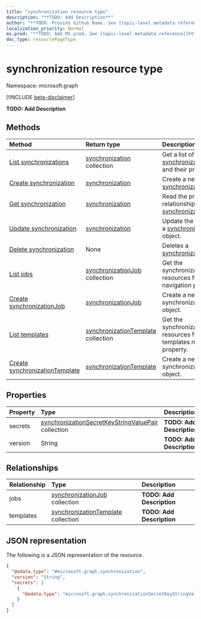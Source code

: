 ```yaml
---
title: "synchronization resource type"
description: "**TODO: Add Description**"
author: "**TODO: Provide Github Name. See [topic-level metadata reference](https://msgo.azurewebsites.net/add/document/guidelines/metadata.html#topic-level-metadata)**"
localization_priority: Normal
ms.prod: "**TODO: Add MS prod. See [topic-level metadata reference](https://msgo.azurewebsites.net/add/document/guidelines/metadata.html#topic-level-metadata)**"
doc_type: resourcePageType
---
```


# synchronization resource type

Namespace: microsoft.graph

[!INCLUDE [beta-disclaimer](../../includes/beta-disclaimer.md)]

**TODO: Add Description**

## Methods
|Method|Return type|Description|
|:---|:---|:---|
|[List synchronizations](../api/synchronization-synchronization-list.md)|[synchronization](../resources/synchronization-synchronization.md) collection|Get a list of the [synchronization](../resources/synchronization-synchronization.md) objects and their properties.|
|[Create synchronization](../api/synchronization-synchronization-create.md)|[synchronization](../resources/synchronization-synchronization.md)|Create a new [synchronization](../resources/synchronization-synchronization.md) object.|
|[Get synchronization](../api/synchronization-synchronization-get.md)|[synchronization](../resources/synchronization-synchronization.md)|Read the properties and relationships of a [synchronization](../resources/synchronization-synchronization.md) object.|
|[Update synchronization](../api/synchronization-synchronization-update.md)|[synchronization](../resources/synchronization-synchronization.md)|Update the properties of a [synchronization](../resources/synchronization-synchronization.md) object.|
|[Delete synchronization](../api/synchronization-synchronization-delete.md)|None|Deletes a [synchronization](../resources/synchronization-synchronization.md) object.|
|[List jobs](../api/synchronization-synchronization-list-jobs.md)|[synchronizationJob](../resources/synchronization-synchronizationjob.md) collection|Get the synchronizationJob resources from the jobs navigation property.|
|[Create synchronizationJob](../api/synchronization-synchronization-post-jobs.md)|[synchronizationJob](../resources/synchronization-synchronizationjob.md)|Create a new synchronizationJob object.|
|[List templates](../api/synchronization-synchronization-list-templates.md)|[synchronizationTemplate](../resources/synchronization-synchronizationtemplate.md) collection|Get the synchronizationTemplate resources from the templates navigation property.|
|[Create synchronizationTemplate](../api/synchronization-synchronization-post-templates.md)|[synchronizationTemplate](../resources/synchronization-synchronizationtemplate.md)|Create a new synchronizationTemplate object.|

## Properties
|Property|Type|Description|
|:---|:---|:---|
|secrets|[synchronizationSecretKeyStringValuePair](../resources/synchronization-synchronizationsecretkeystringvaluepair.md) collection|**TODO: Add Description**|
|version|String|**TODO: Add Description**|

## Relationships
|Relationship|Type|Description|
|:---|:---|:---|
|jobs|[synchronizationJob](../resources/synchronization-synchronizationjob.md) collection|**TODO: Add Description**|
|templates|[synchronizationTemplate](../resources/synchronization-synchronizationtemplate.md) collection|**TODO: Add Description**|

## JSON representation
The following is a JSON representation of the resource.
<!-- {
  "blockType": "resource",
  "keyProperty": "id",
  "@odata.type": "microsoft.graph.synchronization",
  "openType": false
}
-->
``` json
{
  "@odata.type": "#microsoft.graph.synchronization",
  "version": "String",
  "secrets": [
    {
      "@odata.type": "microsoft.graph.synchronizationSecretKeyStringValuePair"
    }
  ]
}
```

